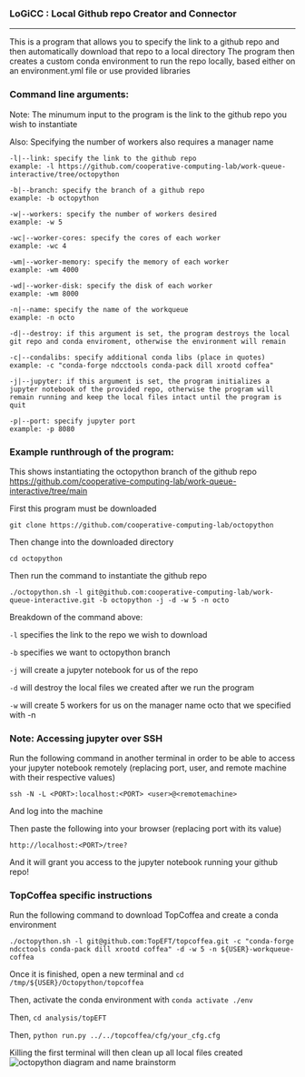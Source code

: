 ### LoGiCC : Local Github repo Creator and Connector
----------------------------------------
This is a program that allows you to specify the link to a github repo and then automatically download that repo to a local directory
The program then creates a custom conda environment to run the repo locally, based either on an environment.yml file or use provided libraries

### Command line arguments:

Note: The minumum input to the program is the link to the github repo you wish to instantiate

Also: Specifying the number of workers also requires a manager name
```
-l|--link: specify the link to the github repo
example: -l https://github.com/cooperative-computing-lab/work-queue-interactive/tree/octopython
```
```
-b|--branch: specify the branch of a github repo
example: -b octopython
```
```
-w|--workers: specify the number of workers desired
example: -w 5
```
```
-wc|--worker-cores: specify the cores of each worker
example: -wc 4
```
```
-wm|--worker-memory: specify the memory of each worker
example: -wm 4000
```
```
-wd|--worker-disk: specify the disk of each worker
example: -wm 8000
```
```
-n|--name: specify the name of the workqueue
example: -n octo
```
```
-d|--destroy: if this argument is set, the program destroys the local git repo and conda enviroment, otherwise the environment will remain
```
```
-c|--condalibs: specify additional conda libs (place in quotes)
example: -c "conda-forge ndcctools conda-pack dill xrootd coffea"
```
```
-j|--jupyter: if this argument is set, the program initializes a jupyter notebook of the provided repo, otherwise the program will remain running and keep the local files intact until the program is quit
```
```
-p|--port: specify jupyter port
example: -p 8080
```

### Example runthrough of the program:

This shows instantiating the octopython branch of the github repo https://github.com/cooperative-computing-lab/work-queue-interactive/tree/main

First this program must be downloaded
```
git clone https://github.com/cooperative-computing-lab/octopython
```
Then change into the downloaded directory
```
cd octopython
```
Then run the command to instantiate the github repo
```
./octopython.sh -l git@github.com:cooperative-computing-lab/work-queue-interactive.git -b octopython -j -d -w 5 -n octo
```
Breakdown of the command above:

```-l``` specifies the link to the repo we wish to download

```-b``` specifies we want to octopython branch

```-j``` will create a jupyter notebook for us of the repo

```-d``` will destroy the local files we created after we run the program

```-w``` will create 5 workers for us on the manager name octo that we specified with -n

### Note: Accessing jupyter over SSH

Run the following command in another terminal in order to be able to access your jupyter notebook remotely (replacing port, user, and remote machine with their respective values)

```ssh -N -L <PORT>:localhost:<PORT> <user>@<remotemachine>```

And log into the machine

Then paste the following into your browser (replacing port with its value)

```http://localhost:<PORT>/tree?```

And it will grant you access to the jupyter notebook running your github repo!

### TopCoffea specific instructions

Run the following command to download TopCoffea and create a conda environment

```./octopython.sh -l git@github.com:TopEFT/topcoffea.git -c "conda-forge ndcctools conda-pack dill xrootd coffea" -d -w 5 -n ${USER}-workqueue-coffea```

Once it is finished, open a new terminal and ```cd /tmp/${USER}/Octopython/topcoffea```

Then, activate the conda environment with ```conda activate ./env```

Then, ```cd analysis/topEFT``` 

Then, ```python run.py ../../topcoffea/cfg/your_cfg.cfg```

Killing the first terminal will then clean up all local files created
![octopython diagram and name brainstorm](https://user-images.githubusercontent.com/31227025/126818352-9fd06c13-55a2-4876-adaa-11576cf08077.png)
